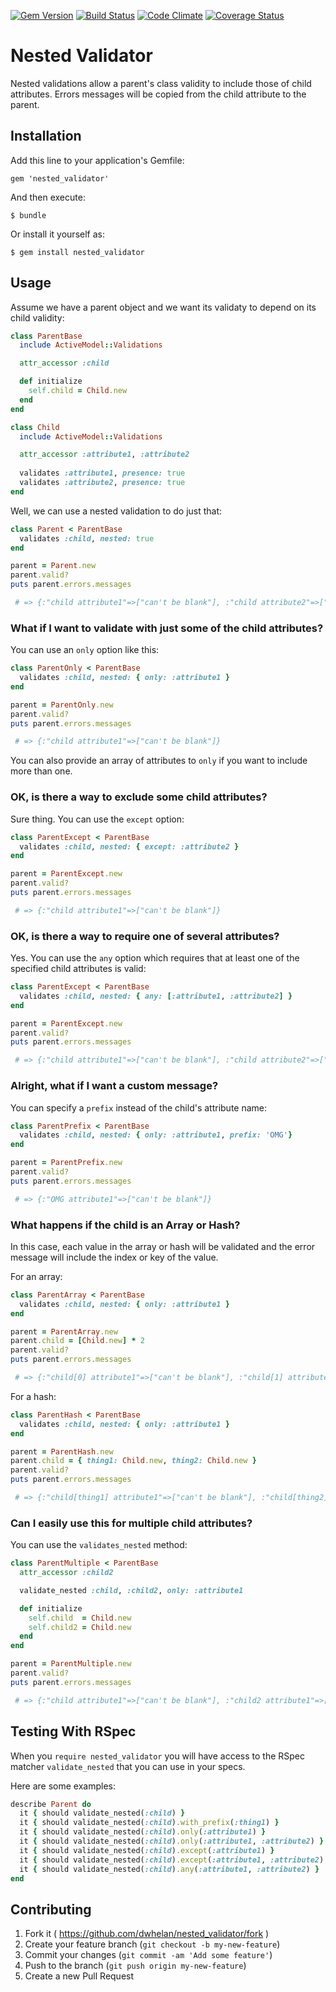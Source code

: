 [![Gem Version](https://badge.fury.io/rb/nested_validator.png)](https://badge.fury.io/rb/nested_validator.png)
[![Build Status](https://travis-ci.org/dwhelan/nested_validator.png?branch=master)](https://travis-ci.org/dwhelan/nested_validator)
[![Code Climate](https://codeclimate.com/github/dwhelan/nested_validator.png)](https://codeclimate.com/github/dwhelan/nested_validator)
[![Coverage Status](https://coveralls.io/repos/dwhelan/nested_validator/badge.png)](https://coveralls.io/r/dwhelan/nested_validator)

# Nested Validator

Nested validations allow a parent's class validity to include those of child
attributes. Errors messages will be copied from the child attribute to the parent.

## Installation

Add this line to your application's Gemfile:

    gem 'nested_validator'

And then execute:

    $ bundle

Or install it yourself as:

    $ gem install nested_validator

## Usage

Assume we have a parent object and we want its validaty to depend on its child validity:

``` ruby
class ParentBase
  include ActiveModel::Validations

  attr_accessor :child

  def initialize
    self.child = Child.new
  end
end

class Child
  include ActiveModel::Validations

  attr_accessor :attribute1, :attribute2
  
  validates :attribute1, presence: true
  validates :attribute2, presence: true
end
```

Well, we can use a nested validation to do just that:

``` ruby
class Parent < ParentBase
  validates :child, nested: true
end

parent = Parent.new
parent.valid?
puts parent.errors.messages

 # => {:"child attribute1"=>["can't be blank"], :"child attribute2"=>["can't be blank"]}
```
### What if I want to validate with just some of the child attributes?

You can use an ```only``` option like this:

``` ruby
class ParentOnly < ParentBase
  validates :child, nested: { only: :attribute1 }
end

parent = ParentOnly.new
parent.valid?
puts parent.errors.messages

 # => {:"child attribute1"=>["can't be blank"]}
```

You can also provide an array of attributes to ```only``` if you want to include more than one.

### OK, is there a way to exclude some child attributes?

Sure thing. You can use the ```except``` option:

``` ruby
class ParentExcept < ParentBase
  validates :child, nested: { except: :attribute2 }
end

parent = ParentExcept.new
parent.valid?
puts parent.errors.messages

 # => {:"child attribute1"=>["can't be blank"]}
```

### OK, is there a way to require one of several attributes?

Yes. You can use the ```any``` option which requires that at least
one of the specified child attributes is valid:

``` ruby
class ParentExcept < ParentBase
  validates :child, nested: { any: [:attribute1, :attribute2] }
end

parent = ParentExcept.new
parent.valid?
puts parent.errors.messages

 # => {:"child attribute1"=>["can't be blank"], :"child attribute2"=>["can't be blank"]}
```

### Alright, what if I want a custom message?

You can specify a ```prefix``` instead of the child's attribute name:

``` ruby
class ParentPrefix < ParentBase
  validates :child, nested: { only: :attribute1, prefix: 'OMG'}
end

parent = ParentPrefix.new
parent.valid?
puts parent.errors.messages

 # => {:"OMG attribute1"=>["can't be blank"]}
```

### What happens if the child is an Array or Hash?

In this case, each value in the array or hash will be validated and the error message will
include the index or key of the value.

For an array:

``` ruby
class ParentArray < ParentBase
  validates :child, nested: { only: :attribute1 }
end

parent = ParentArray.new
parent.child = [Child.new] * 2
parent.valid?
puts parent.errors.messages

 # => {:"child[0] attribute1"=>["can't be blank"], :"child[1] attribute1"=>["can't be blank"]}
```

For a hash:

``` ruby
class ParentHash < ParentBase
  validates :child, nested: { only: :attribute1 }
end

parent = ParentHash.new
parent.child = { thing1: Child.new, thing2: Child.new }
parent.valid?
puts parent.errors.messages

 # => {:"child[thing1] attribute1"=>["can't be blank"], :"child[thing2] attribute1"=>["can't be blank"]}
```

### Can I easily use this for multiple child attributes?

You can use the ```validates_nested``` method:

``` ruby
class ParentMultiple < ParentBase
  attr_accessor :child2

  validate_nested :child, :child2, only: :attribute1

  def initialize
    self.child  = Child.new
    self.child2 = Child.new
  end
end

parent = ParentMultiple.new
parent.valid?
puts parent.errors.messages

 # => {:"child attribute1"=>["can't be blank"], :"child2 attribute1"=>["can't be blank"]}
```

## Testing With RSpec

When you ```require nested_validator``` you will have access to the RSpec matcher ```validate_nested```
that you can use in your specs.

Here are some examples:

``` ruby
describe Parent do
  it { should validate_nested(:child) }
  it { should validate_nested(:child).with_prefix(:thing1) }
  it { should validate_nested(:child).only(:attribute1) }
  it { should validate_nested(:child).only(:attribute1, :attribute2) }
  it { should validate_nested(:child).except(:attribute1) }
  it { should validate_nested(:child).except(:attribute1, :attribute2) }
  it { should validate_nested(:child).any(:attribute1, :attribute2) }
end
```
## Contributing

1. Fork it ( https://github.com/dwhelan/nested_validator/fork )
2. Create your feature branch (`git checkout -b my-new-feature`)
3. Commit your changes (`git commit -am 'Add some feature'`)
4. Push to the branch (`git push origin my-new-feature`)
5. Create a new Pull Request
